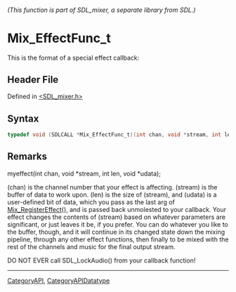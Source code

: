 ###### (This function is part of SDL_mixer, a separate library from SDL.)
# Mix_EffectFunc_t

This is the format of a special effect callback:

## Header File

Defined in [<SDL_mixer.h>](https://github.com/libsdl-org/SDL_mixer/blob/SDL2/include/SDL_mixer.h)

## Syntax

```c
typedef void (SDLCALL *Mix_EffectFunc_t)(int chan, void *stream, int len, void *udata);
```

## Remarks

myeffect(int chan, void *stream, int len, void *udata);

(chan) is the channel number that your effect is affecting. (stream) is the
buffer of data to work upon. (len) is the size of (stream), and (udata) is
a user-defined bit of data, which you pass as the last arg of
[Mix_RegisterEffect](Mix_RegisterEffect)(), and is passed back unmolested
to your callback. Your effect changes the contents of (stream) based on
whatever parameters are significant, or just leaves it be, if you prefer.
You can do whatever you like to the buffer, though, and it will continue in
its changed state down the mixing pipeline, through any other effect
functions, then finally to be mixed with the rest of the channels and music
for the final output stream.

DO NOT EVER call SDL_LockAudio() from your callback function!

----
[CategoryAPI](CategoryAPI), [CategoryAPIDatatype](CategoryAPIDatatype)

